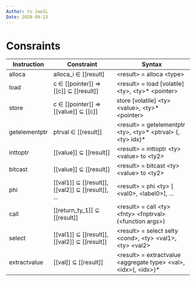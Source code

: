 ```yaml
---
Author: Yu JaeIL
Date: 2020-09-23
---
```


# Consraints
Instruction|Constraint|Syntax|
---|---|---|
alloca | alloca_i ∈ [[result] | <result\> = alloca <type\>
load | c ∈ [[pointer]] => [[c]] ⊆ [[result]] | <result\> = load [volatile] <ty\>, <ty\>* <pointer\>
store | c ∈ [[pointer]] => [[value]] ⊆ [[c]] | store [volatile] <ty\> <value\>, <ty\>* <pointer\>
getelementptr | ptrval ∈ [[result]] | <result\> = getelementptr <ty\>, <ty\>* <ptrval\> {, <ty\> idx}*
inttoptr | [[value]] ⊆ [[result]]  | <result\> = inttoptr <ty\> <value\> to <ty2\>
bitcast | [[value]] ⊆ [[result]]  | <result\> = bitcast <ty\> <value\> to <ty2\>
phi | [[val1]] ⊆ [[result]], [[val2]] ⊆ [[result]], ...| <result\> = phi <ty\> [ <val0\>, <label0\>], ...
call | [[return_ty_1]] ⊆ [[result]] | <result\> = call <ty\> <fnty\> <fnptrval\>(<function args\>)
select | [[val1]] ⊆ [[result]], [[val2]] ⊆ [[result]] | <result\> = select selty <cond\>, <ty\> <val1\>, <ty\> <val2\>
extractvalue | [[val]] ⊆ [[result]] | <result\> = extractvalue <aggregate type\> <val\>, <idx\>{, <idx\>}*
